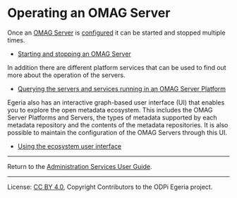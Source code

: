<!-- SPDX-License-Identifier: CC-BY-4.0 -->
<!-- Copyright Contributors to the ODPi Egeria project. -->

# Operating an OMAG Server

Once an [OMAG Server](../concepts/omag-server.md) is [configured](configuring-an-omag-server.md)
it can be started and stopped multiple times.

* [Starting and stopping an OMAG Server](starting-and-stopping-omag-server.md)

In addition there are different platform services that
can be used to find out more about the operation of the servers.

* [Querying the servers and services running in an OMAG Server Platform](../../../platform-services)

Egeria also has an interactive graph-based user interface (UI) that enables you to explore the
open metadata ecosystem.  This includes the OMAG Server Platforms and Servers, the types of metadata
supported by each metadata repository and the contents of the metadata repositories.
It is also possible to maintain the configuration of the OMAG Servers through this UI.

* [Using the ecosystem user interface](https://github.com/odpi/egeria-react-ui)


----
Return to the [Administration Services User Guide](.).

----
License: [CC BY 4.0](https://creativecommons.org/licenses/by/4.0/),
Copyright Contributors to the ODPi Egeria project.